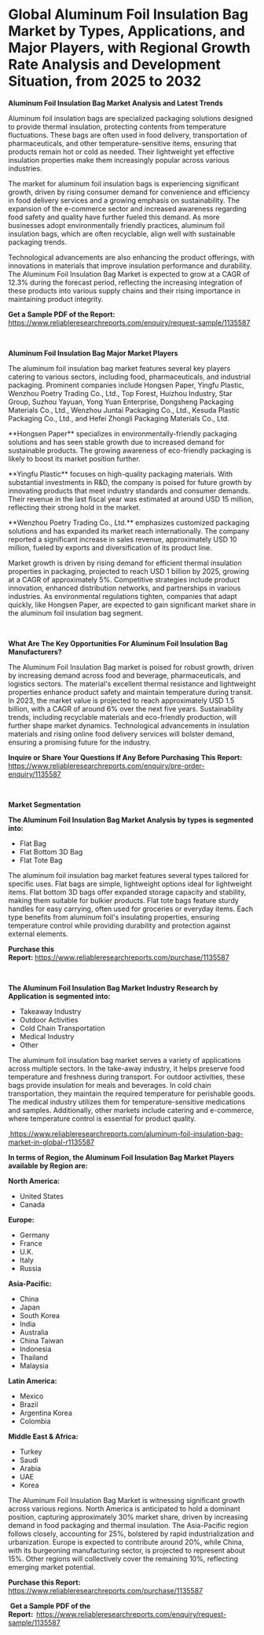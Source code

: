 <p><h1>Global Aluminum Foil Insulation Bag Market by Types, Applications, and Major Players, with Regional Growth Rate Analysis and Development Situation, from 2025 to 2032</h1></p><p><strong>Aluminum Foil Insulation Bag Market Analysis and Latest Trends</strong></p>
<p><p>Aluminum foil insulation bags are specialized packaging solutions designed to provide thermal insulation, protecting contents from temperature fluctuations. These bags are often used in food delivery, transportation of pharmaceuticals, and other temperature-sensitive items, ensuring that products remain hot or cold as needed. Their lightweight yet effective insulation properties make them increasingly popular across various industries.</p><p>The market for aluminum foil insulation bags is experiencing significant growth, driven by rising consumer demand for convenience and efficiency in food delivery services and a growing emphasis on sustainability. The expansion of the e-commerce sector and increased awareness regarding food safety and quality have further fueled this demand. As more businesses adopt environmentally friendly practices, aluminum foil insulation bags, which are often recyclable, align well with sustainable packaging trends.</p><p>Technological advancements are also enhancing the product offerings, with innovations in materials that improve insulation performance and durability. The Aluminum Foil Insulation Bag Market is expected to grow at a CAGR of 12.3% during the forecast period, reflecting the increasing integration of these products into various supply chains and their rising importance in maintaining product integrity.</p></p>
<p><strong>Get a Sample PDF of the Report:&nbsp;</strong> <a href="https://www.reliableresearchreports.com/enquiry/request-sample/1135587?utm_campaign=2255&utm_medium=2&utm_source=Github&utm_content=ia&utm_term=19042025&utm_id=aluminum-foil-insulation-bag">https://www.reliableresearchreports.com/enquiry/request-sample/1135587</a></p>
<p>&nbsp;</p>
<p><strong>Aluminum Foil Insulation Bag Major Market Players</strong></p>
<p><p>The aluminum foil insulation bag market features several key players catering to various sectors, including food, pharmaceuticals, and industrial packaging. Prominent companies include Hongsen Paper, Yingfu Plastic, Wenzhou Poetry Trading Co., Ltd., Top Forest, Huizhou Industry, Star Group, Suzhou Yayuan, Yong Yuan Enterprise, Dongsheng Packaging Materials Co., Ltd., Wenzhou Juntai Packaging Co., Ltd., Kesuda Plastic Packaging Co., Ltd., and Hefei Zhongli Packaging Materials Co., Ltd.</p><p>**Hongsen Paper** specializes in environmentally-friendly packaging solutions and has seen stable growth due to increased demand for sustainable products. The growing awareness of eco-friendly packaging is likely to boost its market position further.</p><p>**Yingfu Plastic** focuses on high-quality packaging materials. With substantial investments in R&D, the company is poised for future growth by innovating products that meet industry standards and consumer demands. Their revenue in the last fiscal year was estimated at around USD 15 million, reflecting their strong hold in the market.</p><p>**Wenzhou Poetry Trading Co., Ltd.** emphasizes customized packaging solutions and has expanded its market reach internationally. The company reported a significant increase in sales revenue, approximately USD 10 million, fueled by exports and diversification of its product line.</p><p>Market growth is driven by rising demand for efficient thermal insulation properties in packaging, projected to reach USD 1 billion by 2025, growing at a CAGR of approximately 5%. Competitive strategies include product innovation, enhanced distribution networks, and partnerships in various industries. As environmental regulations tighten, companies that adapt quickly, like Hongsen Paper, are expected to gain significant market share in the aluminum foil insulation bag segment.</p></p>
<p>&nbsp;</p>
<p><strong>What Are The Key Opportunities For Aluminum Foil Insulation Bag Manufacturers?</strong></p>
<p><p>The Aluminum Foil Insulation Bag market is poised for robust growth, driven by increasing demand across food and beverage, pharmaceuticals, and logistics sectors. The material's excellent thermal resistance and lightweight properties enhance product safety and maintain temperature during transit. In 2023, the market value is projected to reach approximately USD 1.5 billion, with a CAGR of around 6% over the next five years. Sustainability trends, including recyclable materials and eco-friendly production, will further shape market dynamics. Technological advancements in insulation materials and rising online food delivery services will bolster demand, ensuring a promising future for the industry.</p></p>
<p><strong>Inquire or Share Your Questions If Any Before Purchasing This Report:</strong> <a href="https://www.reliableresearchreports.com/enquiry/pre-order-enquiry/1135587?utm_campaign=2255&utm_medium=2&utm_source=Github&utm_content=ia&utm_term=19042025&utm_id=aluminum-foil-insulation-bag">https://www.reliableresearchreports.com/enquiry/pre-order-enquiry/1135587</a></p>
<p>&nbsp;</p>
<p><strong>Market Segmentation</strong></p>
<p><strong>The Aluminum Foil Insulation Bag Market Analysis by types is segmented into:</strong></p>
<p><ul><li>Flat Bag</li><li>Flat Bottom 3D Bag</li><li>Flat Tote Bag</li></ul></p>
<p><p>The aluminum foil insulation bag market features several types tailored for specific uses. Flat bags are simple, lightweight options ideal for lightweight items. Flat bottom 3D bags offer expanded storage capacity and stability, making them suitable for bulkier products. Flat tote bags feature sturdy handles for easy carrying, often used for groceries or everyday items. Each type benefits from aluminum foil's insulating properties, ensuring temperature control while providing durability and protection against external elements.</p></p>
<p><strong>Purchase this Report:&nbsp;</strong><a href="https://www.reliableresearchreports.com/purchase/1135587?utm_campaign=2255&utm_medium=2&utm_source=Github&utm_content=ia&utm_term=19042025&utm_id=aluminum-foil-insulation-bag">https://www.reliableresearchreports.com/purchase/1135587</a></p>
<p>&nbsp;</p>
<p><strong>The Aluminum Foil Insulation Bag Market Industry Research by Application is segmented into:</strong></p>
<p><ul><li>Takeaway Industry</li><li>Outdoor Activities</li><li>Cold Chain Transportation</li><li>Medical Industry</li><li>Other</li></ul></p>
<p><p>The aluminum foil insulation bag market serves a variety of applications across multiple sectors. In the take-away industry, it helps preserve food temperature and freshness during transport. For outdoor activities, these bags provide insulation for meals and beverages. In cold chain transportation, they maintain the required temperature for perishable goods. The medical industry utilizes them for temperature-sensitive medications and samples. Additionally, other markets include catering and e-commerce, where temperature control is essential for product quality.</p></p>
<p><a href="https://www.reliableresearchreports.com/aluminum-foil-insulation-bag-market-in-global-r1135587?utm_campaign=2255&utm_medium=2&utm_source=Github&utm_content=ia&utm_term=19042025&utm_id=aluminum-foil-insulation-bag">&nbsp;https://www.reliableresearchreports.com/aluminum-foil-insulation-bag-market-in-global-r1135587</a></p>
<p><strong>In terms of Region, the Aluminum Foil Insulation Bag Market Players available by Region are:</strong></p>
<p>
    <p> <strong> North America: </strong>
        <ul>
            <li>United States</li>
            <li>Canada</li>
        </ul>
        </p> 
    <p> <strong> Europe: </strong>
        <ul>
            <li>Germany</li>
            <li>France</li>
            <li>U.K.</li>
            <li>Italy</li>
            <li>Russia</li>
        </ul>
        </p> 
    <p> <strong> Asia-Pacific: </strong>
        <ul>
            <li>China</li>
            <li>Japan</li>
            <li>South Korea</li>
            <li>India</li>
            <li>Australia</li>
            <li>China Taiwan</li>
            <li>Indonesia</li>
            <li>Thailand</li>
            <li>Malaysia</li>
        </ul>
        </p> 
    <p> <strong> Latin America: </strong>
        <ul>
            <li>Mexico</li>
            <li>Brazil</li>
            <li>Argentina Korea</li>
            <li>Colombia</li>
        </ul>
        </p> 
    <p> <strong> Middle East & Africa: </strong>
        <ul>
            <li>Turkey</li>
            <li>Saudi</li>
            <li>Arabia</li>
            <li>UAE</li>
            <li>Korea</li>
        </ul>
    </p>
    </p>
<p><p>The Aluminum Foil Insulation Bag Market is witnessing significant growth across various regions. North America is anticipated to hold a dominant position, capturing approximately 30% market share, driven by increasing demand in food packaging and thermal insulation. The Asia-Pacific region follows closely, accounting for 25%, bolstered by rapid industrialization and urbanization. Europe is expected to contribute around 20%, while China, with its burgeoning manufacturing sector, is projected to represent about 15%. Other regions will collectively cover the remaining 10%, reflecting emerging market potential.</p></p>
<p><strong>Purchase this Report: </strong><a href="https://www.reliableresearchreports.com/purchase/1135587?utm_campaign=2255&utm_medium=2&utm_source=Github&utm_content=ia&utm_term=19042025&utm_id=aluminum-foil-insulation-bag">https://www.reliableresearchreports.com/purchase/1135587</a></p>
<p>&nbsp;<strong>Get a Sample PDF of the Report:&nbsp;&nbsp;</strong><a href="https://www.reliableresearchreports.com/enquiry/request-sample/1135587?utm_campaign=2255&utm_medium=2&utm_source=Github&utm_content=ia&utm_term=19042025&utm_id=aluminum-foil-insulation-bag">https://www.reliableresearchreports.com/enquiry/request-sample/1135587</a></p>
<p><strong></strong></p>
<p><p></p><p></p><p></p></p>